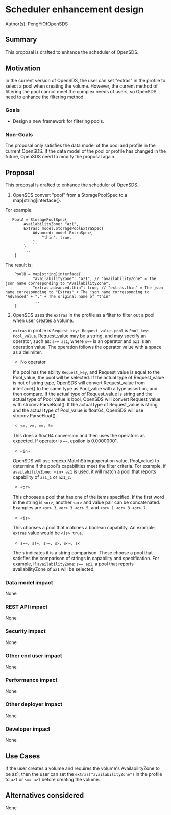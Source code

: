 # Scheduler enhancement design

Author(s): PengYiOfOpenSDS

## Summary

This proposal is drafted to enhance the scheduler of OpenSDS.

## Motivation

In the current version of OpenSDS, the user can set "extras" in the profile to select a pool when creating the volume. However, the current method of filtering the pool cannot meet the complex needs of users, so OpenSDS need to enhance the filtering method.

### Goals

* Design a new framework for filtering pools.

### Non-Goals

The proposal only satisfies the data model of the pool and profile in the current OpenSDS. If the data model of the pool or profile has changed in the future, OpenSDS need to modify the proposal again.

## Proposal

This proposal is drafted to enhance the scheduler of OpenSDS.

1. OpenSDS convert "pool" from a StoragePoolSpec to a map[string]interface{}. 

For example: 

```
   PoolA = StoragePoolSpec{
		AvailabilityZone: "az1",
		Extras: model.StoragePoolExtraSpec{
			Advanced: model.ExtraSpec{
				"thin": true,
			},
		}
        ...
	}
```

The result is:

```
    PoolB = map[string]interface{
			"availabilityZone": "az1", // "availabilityZone" = The json name corresponding to "AvailabilityZone".
			"extras.advanced.thin": true, // "extras.thin" = The json name corresponding to "Extras" + The json name corresponding to "Advanced" + "." + The original name of "thin"
            ...
	}
```
    
2. OpenSDS uses the `extras` in the profile as a filter to filter out a pool when user creates a volume.

   `extras` in profile is `Request_key: Request_value`.
   `pool` is `Pool_key: Pool_value`.
   Request_value may be a string, and may specify an operator, such as: `s== az1`, where `s==` is an operator and `az1` is an operation value. The operation follows the operator value with a space as a delimiter.
   
   * No operator

   If a pool has the ability `Request_key`, and Request_value is equal to the Pool_value, the pool will be selected.
   If the actual type of Request_value is not of string type, OpenSDS will convert Request_value from interface{} 
   to the same type as Pool_value with a type assertion, and then compare. If the actual type of Request_value is string 
   and the actual type of Pool_value is bool, OpenSDS will convert Request_value with strconv.ParseBool(). If the actual 
   type of Request_value is string and the actual type of Pool_value is float64, OpenSDS will use strconv.ParseFloat().
   
   * `<=, >=, ==, !=`

   This does a float64 conversion and then uses the operators as expected. If operator is `==`, epsilon is 0.00000001.
   
   * `<in>`

   OpenSDS will use regexp.MatchString(operation value, Pool_value) to determine if the pool's capabilities meet the 
   filter criteria. For example, if `availabilityZone: <in> az1` is used, it will match a pool that reports capability of `az1_1` or `az1_2`.
   
   * `<or>`

   This chooses a pool that has one of the items specified. If the first word in the string is `<or>`, another `<or>` and value pair can be concatenated. Examples are `<or> 3`, `<or> 3 <or> 5`, and `<or> 1 <or> 3 <or> 7`.
   
   * `<is>`

   This chooses a pool that matches a boolean capability. An example `extras` value would be `<is> true`.
   
   * `s==, s!=, s>=, s>, s<=, s<`

   The `s` indicates it is a string comparison. These choose a pool that satisfies the comparison of strings in capability and specification. For example, if `availabilityZone`: `s== az1`, a pool that reports availabilityZone of `az1` will be selected.

### Data model impact

None

### REST API impact

None

### Security impact

None

### Other end user impact

None

### Performance impact

None

### Other deployer impact

None

### Developer impact

None

## Use Cases

If the user creates a volume and requires the volume's AvailabilityZone to be az1, then the user can set the `extras["availabilityZone"]` in the profile to `az1` or `s== az1` before creating the volume.

## Alternatives considered

None
